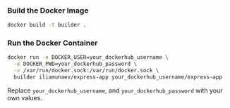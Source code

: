 ### Build the Docker Image
```bash
docker build -t builder .
```
### Run the Docker Container
```bash
docker run -e DOCKER_USER=your_dockerhub_username \
  -e DOCKER_PWD=your_dockerhub_password \
  -v /var/run/docker.sock:/var/run/docker.sock \
  builder iliamunaev/express-app your_dockerhub_username/express-app
```
Replace `your_dockerhub_username`, and `your_dockerhub_password` with your own values.
